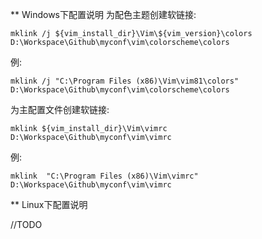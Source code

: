 ** Windows下配置说明
为配色主题创建软链接:
```
mklink /j ${vim_install_dir}\Vim\${vim_version}\colors D:\Workspace\Github\myconf\vim\colorscheme\colors
```
例:
```
mklink /j "C:\Program Files (x86)\Vim\vim81\colors" D:\Workspace\Github\myconf\vim\colorscheme\colors
```
为主配置文件创建软链接:
```
mklink ${vim_install_dir}\Vim\vimrc D:\Workspace\Github\myconf\vim\vimrc
```
例:
```
mklink  "C:\Program Files (x86)\Vim\vimrc" D:\Workspace\Github\myconf\vim\vimrc
```
** Linux下配置说明

//TODO